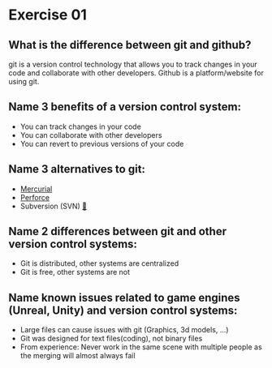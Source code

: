 # Exercise 01

## What is the difference between git and github?
git is a version control technology that allows you to track changes in your code and collaborate with other developers. Github is a platform/website for using git.

## Name 3 benefits of a version control system:
 - You can track changes in your code
 - You can collaborate with other developers
 - You can revert to previous versions of your code

## Name 3 alternatives to git:
 - [Mercurial](https://www.mercurial-scm.org/)
 - [Perforce](https://www.perforce.com/)
 - Subversion (SVN) [🤮](https://learn.microsoft.com/en-us/azure/devops/repos/git/perform-migration-from-svn-to-git?view=azure-devops)

## Name 2 differences between git and other version control systems:
 - Git is distributed, other systems are centralized
 - Git is free, other systems are not

## Name known issues related to game engines (Unreal, Unity) and version control systems:
 - Large files can cause issues with git (Graphics, 3d models, ...)
 - Git was designed for text files(coding), not binary files
 - From experience: Never work in the same scene with multiple people as the merging will almost always fail